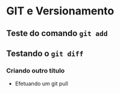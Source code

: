 # GIT e Versionamento
## Teste do comando `git add`
## Testando o `git diff`
### Criando outro título
* Efetuando um git pull 